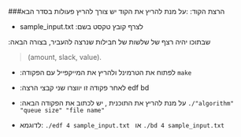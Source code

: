 ###הרצת הקוד:
:על מנת להריץ את הקוד יש צורך להריץ פעולות בסדר הבא
- sample_input.txt :לצרף קובץ טקסט בשם

:שבתוכו יהיה רצף של שלשות של חבילות שנרצה להעביר, בצורה הבאה
> (amount, slack, value).

- :לפתוח את הטרמינל ולהריץ את המייקפייל עם הפקודה
 `make`
- :לאחר פקודה זו יווצרו שני קבצי הרצה
edf
bd

- :על מנת להריץ את התוכנית , יש לכתוב את הפקודה הבאה
 `./"algorithm" "queue size" "file name"`

- לדוגמא:
 `./edf 4 sample_input.txt `
 או
   `./bd 4 sample_input.txt `

